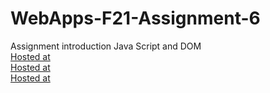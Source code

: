 # WebApps-F21-Assignment-6
Assignment introduction Java Script and DOM
<br>
[Hosted at](https://44-563-webapps-f21.github.io/webapps-f21-assignment-6-AnudeepSomarouthu/pass.html)
<br>
[Hosted at](https://44-563-webapps-f21.github.io/webapps-f21-assignment-6-AnudeepSomarouthu/arithemtic.html)
<br>
[Hosted at](https://44-563-webapps-f21.github.io/webapps-f21-assignment-6-AnudeepSomarouthu/car.html)


